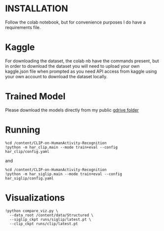 # INSTALLATION
Follow the colab notebook, but for convenience purposes I do have a requirements file. 

# Kaggle
For downloading the dataset, the colab nb have the commands present, but in order to download the dataset you will need to upload your own kaggle.json file when prompted as you need API access from kaggle using your own account to download the dataset locally. 

# Trained Model
Please download the models directly from my public [gdrive folder](https://drive.google.com/drive/folders/1u9cA9Qhw4u7N0cnG9TLh7oZvLc0_ArFD?usp=drive_link)

# Running
```
%cd /content/CLIP-on-HumanActivity-Recognition
!python -m har_clip.main --mode train+eval --config har_clip/config.yaml
```
and
```
%cd /content/CLIP-on-HumanActivity-Recognition
!python -m har_siglip.main --mode train+eval --config har_siglip/config.yaml
```

# Visualizations
```
!python compare_viz.py \
  --data_root /content/data/Structured \
  --siglip_ckpt runs/siglip/latest.pt \
  --clip_ckpt runs/clip/latest.pt
```